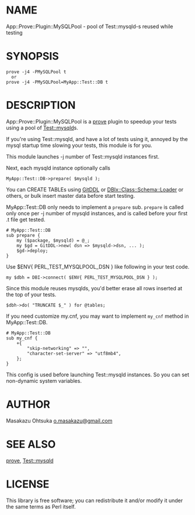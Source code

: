 # NAME

App::Prove::Plugin::MySQLPool - pool of Test::mysqld-s reused while testing

# SYNOPSIS

    prove -j4 -PMySQLPool t
      or
    prove -j4 -PMySQLPool=MyApp::Test::DB t

# DESCRIPTION

App::Prove::Plugin::MySQLPool is a [prove](https://metacpan.org/pod/prove) plugin to speedup your tests using a pool of [Test::mysqld](https://metacpan.org/pod/Test::mysqld)s.

If you're using Test::mysqld, and have a lot of tests using it, annoyed by the mysql startup time slowing your tests, this module is for you.

This module launches -j number of Test::mysqld instances first.

Next, each mysqld instance optionally calls

    MyApp::Test::DB->prepare( $mysqld );

You can CREATE TABLEs using [GitDDL](https://metacpan.org/pod/GitDDL) or [DBIx::Class::Schema::Loader](https://metacpan.org/pod/DBIx::Class::Schema::Loader) or others,
or bulk insert master data before start testing.

MyApp::Test::DB only needs to implement a `prepare` sub.
`prepare` is called only once per -j number of mysqld instances,
and is called before your first .t file get tested.

    # MyApp::Test::DB
    sub prepare {
        my ($package, $mysqld) = @_;
        my $gd = GitDDL->new( dsn => $mysqld->dsn, ... );
        $gd->deploy;
    }

Use $ENV{ PERL\_TEST\_MYSQLPOOL\_DSN } like following in your test code.

    my $dbh = DBI->connect( $ENV{ PERL_TEST_MYSQLPOOL_DSN } );

Since this module reuses mysqlds,
you'd better erase all rows inserted at the top of your tests.

    $dbh->do( "TRUNCATE $_" ) for @tables;

If you need customize my.cnf, you may want to implement `my_cnf` method in MyApp::Test::DB.

    # MyApp::Test::DB
    sub my_cnf {
        +{
            "skip-networking" => "",
            "character-set-server" => "utf8mb4",
        };
    }

This config is used before launching Test::mysqld instances.
So you can set non-dynamic system variables.

# AUTHOR

Masakazu Ohtsuka <o.masakazu@gmail.com>

# SEE ALSO

[prove](https://metacpan.org/pod/prove), [Test::mysqld](https://metacpan.org/pod/Test::mysqld)

# LICENSE

This library is free software; you can redistribute it and/or modify
it under the same terms as Perl itself.
